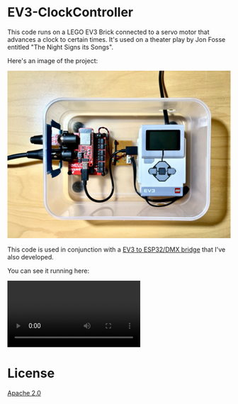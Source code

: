 EV3-ClockController
===

This code runs on a LEGO EV3 Brick connected to a servo motor that advances a clock to certain times. It's used on a theater play by Jon Fosse entitled "The Night Signs its Songs".

Here's an image of the project:

![EV3 Controller](imgs/ClockProject.jpeg)

This code is used in conjunction with a [EV3 to ESP32/DMX bridge](https://github.com/pjpmarques/DMX512-EV3-Bridge) that I've also developed.

You can see it running here:

<video src="LINK" controls="controls" style="max-width: 730px;">
https://eden.dei.uc.pt/~pmarques/ClockVideo.mp4
</video>


License
===
[Apache 2.0](LICENSE.txt)
